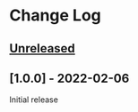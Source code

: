 # Change Log

## [Unreleased]

## [1.0.0] - 2022-02-06

Initial release

[Unreleased]: https://github.com/daviswr/ZenPacks.daviswr.NUT/compare/1.0.0...HEAD
